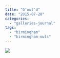 ```yaml
---
title: "G'owl'd"
date: "2015-07-28"
categories: 
  - "galleries-journal"
tags: 
  - "birmingham"
  - "birmingham-owls"
---
```


[![](images/Gowld-scaled-1.jpeg)](http://davidpeach.co.uk/wp-content/uploads/2021/02/Gowld-scaled-1.jpeg)
